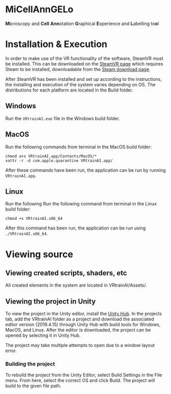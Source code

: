 # MiCellAnnGELo

**Mi**croscopy and **Cell** **Ann**otation **G**raphical **E**xperience and **L**abelling to**o**l

# Installation & Execution

In order to make use of the VR functionality of the software, SteamVR must be installed. This can be downloaded on the [SteamVR page](https://store.steampowered.com/app/250820/SteamVR/) which requires Steam to be installed, downloadable from the [Steam download page](https://store.steampowered.com/about/).

After SteamVR has been installed and set up according to the instructions, the installing and execution of the system varies depending on OS. The distributions for each platform are located in the Build folder.

## Windows

Run the `VRtrainAI.exe` file in the Windows build folder.

## MacOS

Run the following commands from terminal in the MacOS build folder:
```
chmod a+x VRtrainAI.app/Contents/MacOS/*
xattr -r -d com.apple.quarantine VRtrainAI.app/
```

After these commands have been run, the application can be run by running `VRtrainAI.app`.

## Linux

Run the following Run the following command from terminal in the Linux build folder:
```
chmod +x VRtrainAI.x86_64
```

After this command has been run, the application can be run using `./VRtrainAI.x86_64`.

# Viewing source

## Viewing created scripts, shaders, etc

All created elements in the system are located in VRtrainAI/Assets/.

## Viewing the project in Unity

To view the project in the Unity editor, install the [Unity Hub](https://store.unity.com/#plans-individual). In the projects tab, add the VRtrainAI folder as a project and download the associated editor version (2019.4.15) through Unity Hub with build tools for Windows, MacOS, and Linux. After the editor is downloaded, the project can be opened by selecting it in Unity Hub.

The project may take multiple attempts to open due to a window layout error.

### Building the project

To rebuild the project from the Unity Editor, select Build Settings in the File menu. From here, select the correct OS and click Build. The project will build to the given file path.
